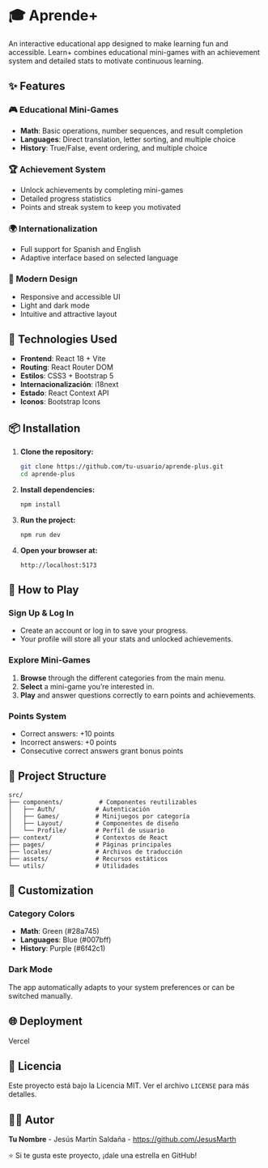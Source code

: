 # 🎓 Aprende+

An interactive educational app designed to make learning fun and accessible. Learn+ combines educational mini-games with an achievement system and detailed stats to motivate continuous learning.

## ✨ Features

### 🎮 Educational Mini-Games
- **Math**: Basic operations, number sequences, and result completion
- **Languages**: Direct translation, letter sorting, and multiple choice
- **History**: True/False, event ordering, and multiple choice

### 🏆 Achievement System
- Unlock achievements by completing mini-games
- Detailed progress statistics
- Points and streak system to keep you motivated

### 🌍 Internationalization
- Full support for Spanish and English
- Adaptive interface based on selected language

### 🎨 Modern Design
- Responsive and accessible UI
- Light and dark mode
- Intuitive and attractive layout

## 🚀 Technologies Used

- **Frontend**: React 18 + Vite
- **Routing**: React Router DOM
- **Estilos**: CSS3 + Bootstrap 5
- **Internacionalización**: i18next
- **Estado**: React Context API
- **Iconos**: Bootstrap Icons

## 📦 Installation

1. **Clone the repository:**
   ```bash
   git clone https://github.com/tu-usuario/aprende-plus.git
   cd aprende-plus
   ```

2. **Install dependencies:**
   ```bash
   npm install
   ```

3. **Run the project:**
   ```bash
   npm run dev
   ```

4. **Open your browser at:**
   ```
   http://localhost:5173
   ```

## 🎯 How to Play

### Sign Up & Log In
- Create an account or log in to save your progress.
- Your profile will store all your stats and unlocked achievements.

### Explore Mini-Games
1. **Browse** through the different categories from the main menu.
2. **Select** a mini-game you’re interested in.
3. **Play** and answer questions correctly to earn points and achievements.

### Points System
- Correct answers: +10 points
- Incorrect answers: +0 points
- Consecutive correct answers grant bonus points

## 📁 Project Structure

```
src/
├── components/          # Componentes reutilizables
│   ├── Auth/           # Autenticación
│   ├── Games/          # Minijuegos por categoría
│   ├── Layout/         # Componentes de diseño
│   └── Profile/        # Perfil de usuario
├── context/            # Contextos de React
├── pages/              # Páginas principales
├── locales/            # Archivos de traducción
├── assets/             # Recursos estáticos
└── utils/              # Utilidades
```

## 🎨 Customization

### Category Colors
- **Math**: Green  (#28a745)
- **Languages**: Blue  (#007bff)
- **History**: Purple  (#6f42c1)

### Dark Mode
The app automatically adapts to your system preferences or can be switched manually.

## 🌐 Deployment

Vercel

## 📝 Licencia

Este proyecto está bajo la Licencia MIT. Ver el archivo `LICENSE` para más detalles.

## 👨‍💻 Autor

**Tu Nombre** - Jesús Martín Saldaña - https://github.com/JesusMarth


⭐ Si te gusta este proyecto, ¡dale una estrella en GitHub!
